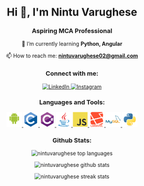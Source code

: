 <h1 align="center">Hi 👋, I'm Nintu Varughese</h1>
<h3 align="center">Aspiring MCA Professional</h3>

<p align="center">
  🌱 I’m currently learning <strong>Python, Angular</strong>
</p>

<p align="center">
  📫 How to reach me: <a href="mailto:nintuvarughese02@gmail.com"><strong>nintuvarughese02@gmail.com</strong></a>
</p>

<h3 align="center">Connect with me:</h3>
<p align="center">
  <a href="https://linkedin.com/in/nintu-varughese-12740b246" target="blank">
    <img src="https://raw.githubusercontent.com/rahuldkjain/github-profile-readme-generator/master/src/images/icons/Social/linked-in-alt.svg" alt="LinkedIn" height="30" width="40" />
  </a>
  <a href="https://instagram.com/nintuvarughese" target="blank">
    <img src="https://raw.githubusercontent.com/rahuldkjain/github-profile-readme-generator/master/src/images/icons/Social/instagram.svg" alt="Instagram" height="30" width="40" />
  </a>
</p>

<h3 align="center">Languages and Tools:</h3>
<p align="center">
  <a href="https://developer.android.com" target="_blank" rel="noreferrer">
    <img src="https://raw.githubusercontent.com/devicons/devicon/master/icons/android/android-original-wordmark.svg" alt="android" width="40" height="40"/>
  </a>
  <a href="https://www.cprogramming.com/" target="_blank" rel="noreferrer">
    <img src="https://raw.githubusercontent.com/devicons/devicon/master/icons/c/c-original.svg" alt="c" width="40" height="40"/>
  </a>
  <a href="https://www.w3schools.com/cs/" target="_blank" rel="noreferrer">
    <img src="https://raw.githubusercontent.com/devicons/devicon/master/icons/csharp/csharp-original.svg" alt="csharp" width="40" height="40"/>
  </a>
  <a href="https://www.java.com" target="_blank" rel="noreferrer">
    <img src="https://raw.githubusercontent.com/devicons/devicon/master/icons/java/java-original.svg" alt="java" width="40" height="40"/>
  </a>
  <a href="https://developer.mozilla.org/en-US/docs/Web/JavaScript" target="_blank" rel="noreferrer">
    <img src="https://raw.githubusercontent.com/devicons/devicon/master/icons/javascript/javascript-original.svg" alt="javascript" width="40" height="40"/>
  </a>
  <a href="https://laravel.com/" target="_blank" rel="noreferrer">
    <img src="https://raw.githubusercontent.com/devicons/devicon/master/icons/laravel/laravel-plain-wordmark.svg" alt="laravel" width="40" height="40"/>
  </a>
  <a href="https://www.mysql.com/" target="_blank" rel="noreferrer">
    <img src="https://raw.githubusercontent.com/devicons/devicon/master/icons/mysql/mysql-original-wordmark.svg" alt="mysql" width="40" height="40"/>
  </a>
  <a href="https://www.python.org" target="_blank" rel="noreferrer">
    <img src="https://raw.githubusercontent.com/devicons/devicon/master/icons/python/python-original.svg" alt="python" width="40" height="40"/>
  </a>
</p>

<h3 align="center">Github Stats:</h3>
<p align="center">
  <img src="https://github-readme-stats.vercel.app/api/top-langs?username=nintuvarughese&show_icons=true&locale=en&layout=compact" alt="nintuvarughese top languages" />
</p>
<p align="center">
  <img src="https://github-readme-stats.vercel.app/api?username=nintuvarughese&show_icons=true&locale=en" alt="nintuvarughese github stats" />
</p>
<p align="center">
  <img src="https://github-readme-streak-stats.herokuapp.com/?user=nintuvarughese&" alt="nintuvarughese streak stats" />
</p>

